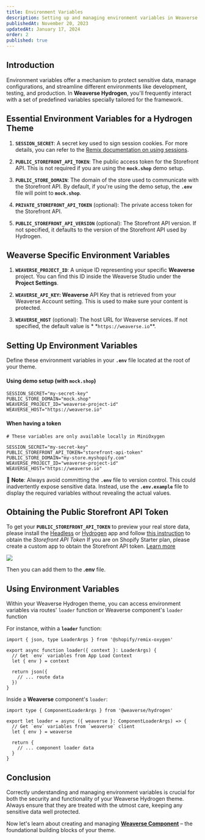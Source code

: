 ```yaml
---
title: Environment Variables
description: Setting up and managing environment variables in Weaverse Hydrogen theme.
publishedAt: November 20, 2023
updatedAt: January 17, 2024
order: 2
published: true
---
```


## Introduction

Environment variables offer a mechanism to protect sensitive data, manage configurations, and streamline different
environments like development, testing, and production. In **Weaverse Hydrogen**, you'll frequently interact with a set
of predefined variables specially tailored for the framework.

## Essential Environment Variables for a Hydrogen Theme

1. **`SESSION_SECRET`**: A secret key used to sign session cookies. For more details, you can refer to
   the [Remix documentation on using sessions](https://remix.run/docs/en/v1/api/remix#use-session).

2. **`PUBLIC_STOREFRONT_API_TOKEN`**: The public access token for the Storefront API. This is not required if you are
   using the **`mock.shop`** demo setup.

3. **`PUBLIC_STORE_DOMAIN`**: The domain of the store used to communicate with the Storefront API. By default, if you're
   using the demo setup, the **`.env`** file will point to **`mock.shop`**.

4. **`PRIVATE_STOREFRONT_API_TOKEN`** (optional): The private access token for the Storefront API.

5. **`PUBLIC_STOREFRONT_API_VERSION`** (optional): The Storefront API version. If not specified, it defaults to the
   version of the Storefront API used by Hydrogen.

## Weaverse Specific Environment Variables

1. **`WEAVERSE_PROJECT_ID`**: A unique ID representing your specific **Weaverse** project. You can find this ID inside
   the Weaverse Studio under the **Project Settings**.

2. **`WEAVERSE_API_KEY`: Weaverse** API Key that is retrieved from your Weaverse Account setting. This is used to make
   sure your content is protected.

3. **`WEAVERSE_HOST`** (optional): The host URL for Weaverse services. If not specified, the default value is \* \*`https://weaverse.io`\*\*.

## Setting Up Environment Variables

Define these environment variables in your **`.env`** file located at the root of your theme.

#### Using demo setup (with `mock.shop`)

```text data-line-numbers=false
SESSION_SECRET="my-secret-key"
PUBLIC_STORE_DOMAIN="mock.shop"
WEAVERSE_PROJECT_ID="weaverse-project-id"
WEAVERSE_HOST="https://weaverse.io"
```

#### When having a token

```text data-line-numbers=false
# These variables are only available locally in MiniOxygen

SESSION_SECRET="my-secret-key"
PUBLIC_STOREFRONT_API_TOKEN="storefront-api-token"
PUBLIC_STORE_DOMAIN="my-store.myshopify.com"
WEAVERSE_PROJECT_ID="weaverse-project-id"
WEAVERSE_HOST="https://weaverse.io"
```

📌 **Note**: Always avoid committing the **`.env`** file to version control. This could inadvertently expose sensitive
data. Instead, use the **`.env.example`** file to display the required variables without revealing the actual values.

## Obtaining the Public Storefront API Token

To get your **`PUBLIC_STOREFRONT_API_TOKEN`** to preview your real store data, please install
the [Headless](https://apps.shopify.com/headless) or [Hydrogen](https://apps.shopify.com/hydrogen) app and
follow [this instruction](https://shopify.dev/docs/custom-storefronts/building-with-the-storefront-api/manage-headless-channels)
to obtain the _Storefront API Token_
<doc-warning>If you are on Shopify Starter plan, please create a custom app to obtain the Storefront API token. [Learn more](https://help.shopify.com/en/manual/apps/app-types/custom-apps) </doc-warning>

![](https://downloads.intercomcdn.com/i/o/848678475/033f78182979523f9a7a23e1/image.png)

Then you can add them to the **.env** file.

## Using Environment Variables

Within your Weaverse Hydrogen theme, you can access environment variables via routes' `loader` function or Weaverse
component's `loader` function

For instance, within a **`loader`** function:

```tsx
import { json, type LoaderArgs } from '@shopify/remix-oxygen'

export async function loader({ context }: LoaderArgs) {
  // Get `env` variables from App Load Context
  let { env } = context

  return json({
    // ... route data
  })
}
```

Inside a **Weaverse** component's `loader`:

```tsx
import type { ComponentLoaderArgs } from '@weaverse/hydrogen'

export let loader = async ({ weaverse }: ComponentLoaderArgs) => {
  // Get `env` variables from `weaverse` client
  let { env } = weaverse

  return {
    // ... component loader data
  }
}
```

## Conclusion

Correctly understanding and managing environment variables is crucial for both the security and functionality of your
Weaverse Hydrogen theme. Always ensure that they are treated with the utmost care, keeping any sensitive data well
protected.

Now let's learn about creating and managing
**[Weaverse Component](/docs/guides/weaverse-component)** – the foundational building
blocks of your theme.
